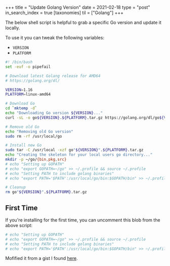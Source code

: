 +++
title = "Update Golang Version"
date = 2021-02-18
type = "post"
in_search_index = true
[taxonomies]
til = ["Golang"]
+++

The below shell script is helpful to grab a specific Go version and update it locally.

To use it you can tweak the following variables:

- `VERSION`
- `PLATFORM`

```bash
#! /bin/bash
set -euf -o pipefail

# Download latest Golang release for AMD64
# https://golang.org/dl/

VERSION=1.16
PLATFORM=linux-amd64

# Download Go
cd `mktemp -d`
echo "Downloading Go version ${VERSION}..."
curl -sL -o go${VERSION}.${PLATFORM}.tar.gz https://golang.org/dl/go${VERSION}.${PLATFORM}.tar.gz

# Remove old Go
echo "Removing old Go version"
sudo rm -rf /usr/local/go

# Install new Go
sudo tar -C /usr/local -xzf go"${VERSION}".${PLATFORM}.tar.gz
echo "Creating the skeleton for your local users go directory..."
mkdir -p ~/go/{bin,pkg,src}
# echo "Setting up GOPATH"
# echo "export GOPATH=~/go" >> ~/.profile && source ~/.profile
# echo "Setting PATH to include golang binaries"
# echo "export PATH='$PATH':/usr/local/go/bin:$GOPATH/bin" >> ~/.profile && source ~/.profile

# Cleanup
rm go"${VERSION}".${PLATFORM}.tar.gz
```

## First Time

If you're installing for the first time, you can uncomment this blob from the above script:

```bash
# echo "Setting up GOPATH"
# echo "export GOPATH=~/go" >> ~/.profile && source ~/.profile
# echo "Setting PATH to include golang binaries"
# echo "export PATH='$PATH':/usr/local/go/bin:$GOPATH/bin" >> ~/.profile && source ~/.profile
```

Mofified it from a gist I found [here](https://gist.github.com/Zate/b3c8e18cbb2bbac2976d79525d95f893).